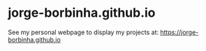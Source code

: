 # jorge-borbinha.github.io
See my personal webpage to display my projects at: https://jorge-borbinha.github.io
